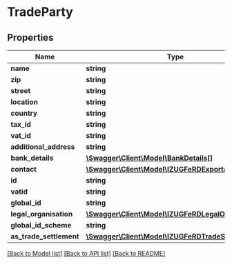 # TradeParty

## Properties
Name | Type | Description | Notes
------------ | ------------- | ------------- | -------------
**name** | **string** |  | [optional] 
**zip** | **string** |  | [optional] 
**street** | **string** |  | [optional] 
**location** | **string** |  | [optional] 
**country** | **string** |  | [optional] 
**tax_id** | **string** |  | [optional] 
**vat_id** | **string** |  | [optional] 
**additional_address** | **string** |  | [optional] 
**bank_details** | [**\Swagger\Client\Model\BankDetails[]**](BankDetails.md) |  | [optional] 
**contact** | [**\Swagger\Client\Model\IZUGFeRDExportableContact**](IZUGFeRDExportableContact.md) |  | [optional] 
**id** | **string** |  | [optional] 
**vatid** | **string** |  | [optional] 
**global_id** | **string** |  | [optional] 
**legal_organisation** | [**\Swagger\Client\Model\IZUGFeRDLegalOrganisation**](IZUGFeRDLegalOrganisation.md) |  | [optional] 
**global_id_scheme** | **string** |  | [optional] 
**as_trade_settlement** | [**\Swagger\Client\Model\IZUGFeRDTradeSettlement[]**](IZUGFeRDTradeSettlement.md) |  | [optional] 

[[Back to Model list]](../../README.md#documentation-for-models) [[Back to API list]](../../README.md#documentation-for-api-endpoints) [[Back to README]](../../README.md)

